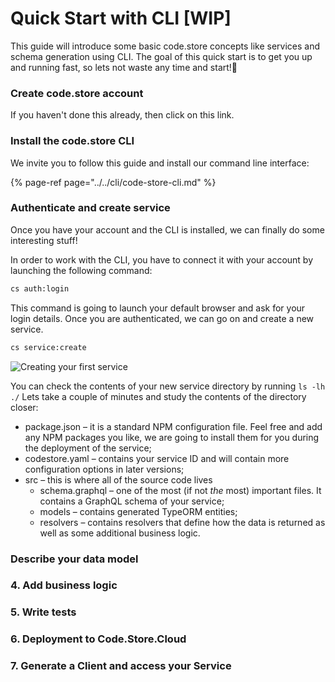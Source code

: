 # Quick Start with CLI \[WIP\]

This guide will introduce some basic code.store concepts like services and schema generation using CLI. The goal of this quick start is to get you up and running fast, so lets not waste any time and start!🚀 

### Create code.store account

If you haven't done this already, then click on this link.

### Install the code.store CLI

We invite you to follow this guide and install our command line interface:

{% page-ref page="../../cli/code-store-cli.md" %}

### Authenticate and create service

Once you have your account and the CLI is installed, we can finally do some interesting stuff!

In order to work with the CLI, you have to connect it with your account by launching the following command:

```bash
cs auth:login
```

This command is going to launch your default browser and ask for your login details. Once you are authenticated, we can go on and create a new service.

```bash
cs service:create
```

![Creating your first service](../../.gitbook/assets/service-create.gif)

You can check the contents of your new service directory by running `ls -lh ./` Lets take a couple of minutes and study the contents of the directory closer:

* package.json – it is a standard NPM configuration file. Feel free and add any NPM packages you like, we are going to install them for you during the deployment of the service;
* codestore.yaml – contains your service ID and will contain more configuration options in later versions;
* src – this is where all of the source code lives
  * schema.graphql – one of the most \(if not _the_ most\) important files. It contains a GraphQL schema of your service;
  * models – contains generated TypeORM entities;
  * resolvers – contains resolvers that define how the data is returned as well as some additional business logic.

### Describe your data model

### 4. Add business logic

### 5. Write tests

### 6. Deployment to Code.Store.Cloud

### 7. Generate a Client and access your Service

